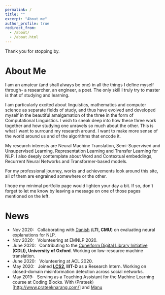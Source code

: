 ```yaml
---
permalink: /
title: ""
excerpt: "About me"
author_profile: true
redirect_from: 
  - /about/
  - /about.html
---
```


Thank you for stopping by.

# About Me

I am an amateur (and shall always be one) in all the things I define myself through- a researcher, an engineer, a poet. The only skill I truly try to master is that of studying and learning. 

I am particularly excited about linguistics, mathematics and computer science as separate fields of study, and thus have evolved and developed myself in the beautiful amalgamation of the three in the form of Computational Linguistics. I wish to sneak deep into how these three work together and how studying one unravels so much about the other. This is what I want to surround my research around. I want to make more sense of the world around us and of the algorithms that encode it.

My research interests are Neural Machine Translation, Semi-Supervised and Unsupervised Learning, Representation Learning and Transfer Learning for NLP. I also deeply contemplate about Word and Contextual embeddings, Recurrent Neural Networks and Transformer-based models. 

For my professional journey, works and achievements look around this site, all of them are engrained somewhere or the other.

I hope my minimal portfolio page would lighten your day a bit. If so, don't forget to let me know by leaving a message on one of those pages mentioned on the left.

# News
- Nov 2020: &nbsp; Collaborating with [Danish](https://www.cs.cmu.edu/~ddanish/) (**LTI, CMU**) on evaluating neural explanations for NLP. <br>
- Nov 2020: &nbsp; Volunteering at EMNLP 2020. <br>
- June 2020: &nbsp; Contributing to the [Cuneiform Digital Library Initiative](https://cdli.ucla.edu/) **(CDLI), University of Oxford**. Working on low-resource machine translation. <br>
- June 2020: &nbsp; Volunteering at ACL 2020. <br>
- May 2020: &nbsp; Joined **[LCS2](http://lcs2.iiitd.edu.in/), IIIT-D** as a Research Intern. Working on closed-domain misinformation detection across social networks. <br>
- May 2019: &nbsp; Serving as a Teaching Assistant for the Machine Learning course at Coding Blocks. With (Prateek)[http://www.prateeknarang.com/] and [Manu](https://www.manuspillai.in/) <br>
